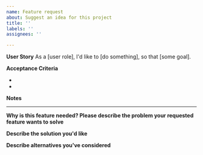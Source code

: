 ```yaml
---
name: Feature request
about: Suggest an idea for this project
title: ''
labels: ''
assignees: ''

---
```


**User Story**
As a [user role], I'd like to [do something], so that [some goal].

**Acceptance Criteria**

- 
-

**Notes**

---

**Why is this feature needed? Please describe the problem your requested feature wants to solve**
<!-- A clear and concise description of what the problem is. Ex. I'm always frustrated when ... -->

**Describe the solution you'd like**
<!-- A clear and concise description of what you want to happen -->

**Describe alternatives you've considered**
<!-- A clear and concise description of any alternative solutions or features you've considered -->

